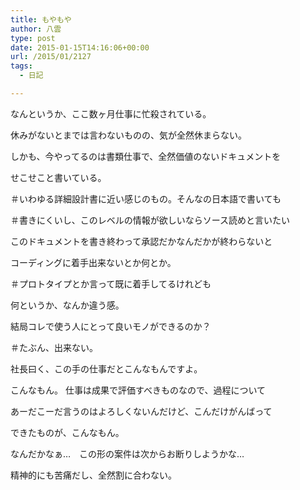 ```yaml
---
title: もやもや
author: 八雲
type: post
date: 2015-01-15T14:16:06+00:00
url: /2015/01/2127
tags:
  - 日記

---
```

なんというか、ここ数ヶ月仕事に忙殺されている。
  
休みがないとまでは言わないものの、気が全然休まらない。

しかも、今やってるのは書類仕事で、全然価値のないドキュメントを
  
せこせこと書いている。
  
＃いわゆる詳細設計書に近い感じのもの。そんなの日本語で書いても
  
＃書きにくいし、このレベルの情報が欲しいならソース読めと言いたい

このドキュメントを書き終わって承認だかなんだかが終わらないと
  
コーディングに着手出来ないとか何とか。
  
＃プロトタイプとか言って既に着手してるけれども

何というか、なんか違う感。
  
結局コレで使う人にとって良いモノができるのか？
  
＃たぶん、出来ない。

社長曰く、この手の仕事だとこんなもんですよ。
  
こんなもん。 仕事は成果で評価すべきものなので、過程について
  
あーだこーだ言うのはよろしくないんだけど、こんだけがんばって
  
できたものが、こんなもん。

なんだかなぁ…　この形の案件は次からお断りしようかな…
  
精神的にも苦痛だし、全然割に合わない。
